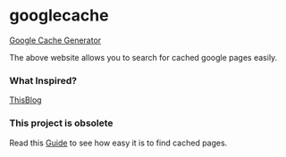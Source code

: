 # googlecache

[Google Cache Generator](https://adikalli.github.io/googlecache/)


The above website allows you to search for cached google pages easily.

### What Inspired?
[ThisBlog](https://canererden.com/blog/2023/unlock-medium/)

### This project is obsolete
Read this [Guide](https://developers.google.com/search/docs/monitor-debug/search-operators/web-search-cache) to see how easy it is to find cached pages.


